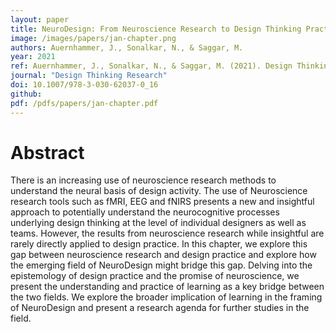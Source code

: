 ```yaml
---
layout: paper
title: NeuroDesign: From Neuroscience Research to Design Thinking Practice.
image: /images/papers/jan-chapter.png
authors: Auernhammer, J., Sonalkar, N., & Saggar, M. 
year: 2021
ref: Auernhammer, J., Sonalkar, N., & Saggar, M. (2021). Design Thinking Research 
journal: "Design Thinking Research"
doi: 10.1007/978-3-030-62037-0_16
github: 
pdf: /pdfs/papers/jan-chapter.pdf
---
```


# Abstract
There is an increasing use of neuroscience research methods to understand the neural basis of design activity. The use of Neuroscience research tools such as fMRI, EEG and fNIRS presents a new and insightful approach to potentially understand the neurocognitive processes underlying design thinking at the level of individual designers as well as teams. However, the results from neuroscience research while insightful are rarely directly applied to design practice. In this chapter, we explore this gap between neuroscience research and design practice and explore how the emerging field of NeuroDesign might bridge this gap. Delving into the epistemology of design practice and the promise of neuroscience, we present the understanding and practice of learning as a key bridge between the two fields. We explore the broader implication of learning in the framing of NeuroDesign and present a research agenda for further studies in the field.
